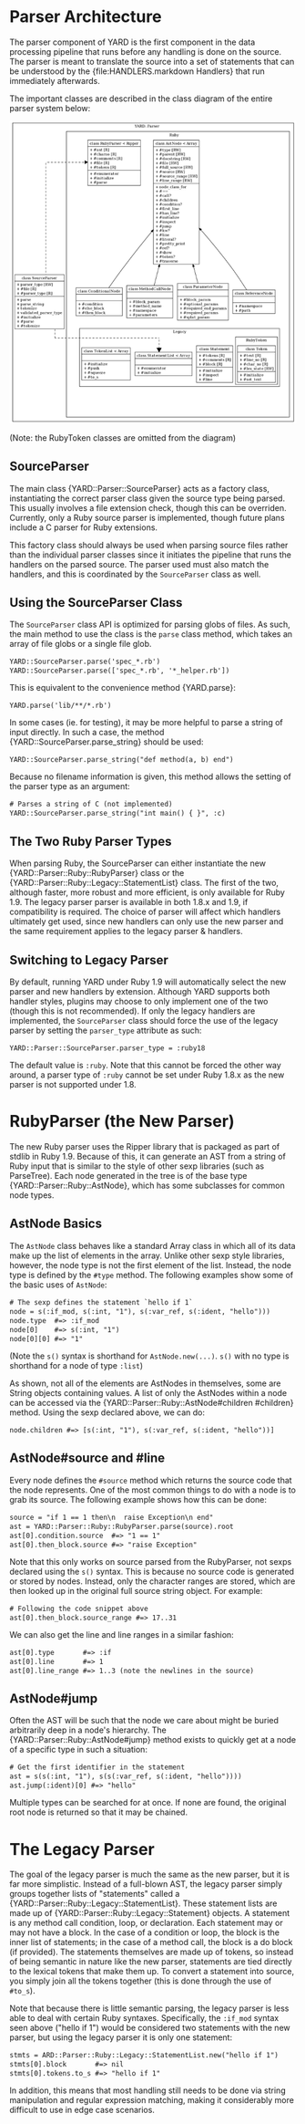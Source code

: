 Parser Architecture
===================

The parser component of YARD is the first component in the data processing pipeline
that runs before any handling is done on the source. The parser is meant to translate
the source into a set of statements that can be understood by the {file:HANDLERS.markdown Handlers}
that run immediately afterwards.

The important classes are described in the class diagram of the entire parser 
system below:

![Parser Class Diagram](images/parser-class-diagram.png)

(Note: the RubyToken classes are omitted from the diagram)

SourceParser
------------

The main class {YARD::Parser::SourceParser} acts as a factory class, instantiating
the correct parser class given the source type being parsed. This usually involves
a file extension check, though this can be overriden. Currently, only a Ruby source
parser is implemented, though future plans include a C parser for Ruby extensions.

This factory class should always be used when parsing source files rather than 
the individual parser classes since it initiates the pipeline that runs the
handlers on the parsed source. The parser used must also match the handlers,
and this is coordinated by the `SourceParser` class as well.

Using the SourceParser Class
----------------------------

The `SourceParser` class API is optimized for parsing globs of files. As such,
the main method to use the class is the `parse` class method, which takes an
array of file globs or a single file glob.

    YARD::SourceParser.parse('spec_*.rb')
    YARD::SourceParser.parse(['spec_*.rb', '*_helper.rb'])
    
This is equivalent to the convenience method {YARD.parse}:

    YARD.parse('lib/**/*.rb')
    
In some cases (ie. for testing), it may be more helpful to parse a string of input
directly. In such a case, the method {YARD::SourceParser.parse_string} should be
used:

    YARD::SourceParser.parse_string("def method(a, b) end")
    
Because no filename information is given, this method allows the setting of the
parser type as an argument:

    # Parses a string of C (not implemented)
    YARD::SourceParser.parse_string("int main() { }", :c)

The Two Ruby Parser Types
-------------------------

When parsing Ruby, the SourceParser can either instantiate the new {YARD::Parser::Ruby::RubyParser}
class or the {YARD::Parser::Ruby::Legacy::StatementList} class. The first of the 
two, although faster, more robust and more efficient, is only available for 
Ruby 1.9. The legacy parser parser is available in both 1.8.x and 1.9, if 
compatibility is required. The choice of parser will affect which handlers 
ultimately get used, since new handlers can only use the new parser and the 
same requirement applies to the legacy parser & handlers.

Switching to Legacy Parser
--------------------------

By default, running YARD under Ruby 1.9 will automatically select the new parser
and new handlers by extension. Although YARD supports both handler styles, plugins
may choose to only implement one of the two (though this is not recommended). If
only the legacy handlers are implemented, the `SourceParser` class should force
the use of the legacy parser by setting the `parser_type` attribute as such:

    YARD::Parser::SourceParser.parser_type = :ruby18
    
The default value is `:ruby`. Note that this cannot be forced the other way around,
a parser type of `:ruby` cannot be set under Ruby 1.8.x as the new parser is not
supported under 1.8.

RubyParser (the New Parser)
===========================

The new Ruby parser uses the Ripper library that is packaged as part of stdlib
in Ruby 1.9. Because of this, it can generate an AST from a string of Ruby input
that is similar to the style of other sexp libraries (such as ParseTree). Each
node generated in the tree is of the base type {YARD::Parser::Ruby::AstNode},
which has some subclasses for common node types.

AstNode Basics
--------------

The `AstNode` class behaves like a standard Array class in which all of its data
make up the list of elements in the array. Unlike other sexp style libraries, however,
the node type is not the first element of the list. Instead, the node type is defined
by the `#type` method. The following examples show some of the basic uses of `AstNode`:

    # The sexp defines the statement `hello if 1`
    node = s(:if_mod, s(:int, "1"), s(:var_ref, s(:ident, "hello")))
    node.type  #=> :if_mod
    node[0]    #=> s(:int, "1")
    node[0][0] #=> "1"
    
(Note the `s()` syntax is shorthand for `AstNode.new(...)`. `s()` with no type
is shorthand for a node of type `:list`)

As shown, not all of the elements are AstNodes in themselves, some are String 
objects containing values. A list of only the AstNodes within a node can be 
accessed via the {YARD::Parser::Ruby::AstNode#children #children} method. Using
the sexp declared above, we can do:

    node.children #=> [s(:int, "1"), s(:var_ref, s(:ident, "hello"))]

AstNode#source and #line
------------------------

Every node defines the `#source` method which returns the source code that the 
node represents. One of the most common things to do with a node is to grab its 
source. The following example shows how this can be done:

    source = "if 1 == 1 then\n  raise Exception\n end"
    ast = YARD::Parser::Ruby::RubyParser.parse(source).root
    ast[0].condition.source  #=> "1 == 1"
    ast[0].then_block.source #=> "raise Exception"
    
Note that this only works on source parsed from the RubyParser, not sexps
declared using the `s()` syntax. This is because no source code is generated
or stored by nodes. Instead, only the character ranges are stored, which are
then looked up in the original full source string object. For example:

    # Following the code snippet above
    ast[0].then_block.source_range #=> 17..31 
    
We can also get the line and line ranges in a similar fashion:

    ast[0].type       #=> :if
    ast[0].line       #=> 1
    ast[0].line_range #=> 1..3 (note the newlines in the source)

AstNode#jump
------------

Often the AST will be such that the node we care about might be buried arbitrarily
deep in a node's hierarchy. The {YARD::Parser::Ruby::AstNode#jump} method exists
to quickly get at a node of a specific type in such a situation:

    # Get the first identifier in the statement
    ast = s(s(:int, "1"), s(s(:var_ref, s(:ident, "hello"))))
    ast.jump(:ident)[0] #=> "hello"
    
Multiple types can be searched for at once. If none are found, the original root
node is returned so that it may be chained.

The Legacy Parser
=================

The goal of the legacy parser is much the same as the new parser, but it is far
more simplistic. Instead of a full-blown AST, the legacy parser simply groups
together lists of "statements" called a {YARD::Parser::Ruby::Legacy::StatementList}. 
These statement lists are made up of {YARD::Parser::Ruby::Legacy::Statement} objects.
A statement is any method call condition, loop, or declaration. Each statement 
may or may not have a block. In the case of a condition or loop, the block is 
the inner list of statements; in the case of a method call, the block is a do 
block (if provided). The statements themselves are made up of tokens, so instead
of being semantic in nature like the new parser, statements are tied directly
to the lexical tokens that make them up. To convert a statement into source, you
simply join all the tokens together (this is done through the use of `#to_s`).

Note that because there is little semantic parsing, the legacy parser is less
able to deal with certain Ruby syntaxes. Specifically, the `:if_mod` syntax
seen above ("hello if 1") would be considered two statements with the new parser,
but using the legacy parser it is only one statement:

    stmts = ARD::Parser::Ruby::Legacy::StatementList.new("hello if 1")
    stmts[0].block       #=> nil
    stmts[0].tokens.to_s #=> "hello if 1"
    
In addition, this means that most handling still needs to be done via string
manipulation and regular expression matching, making it considerably more
difficult to use in edge case scenarios.
